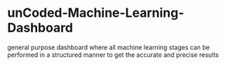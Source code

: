 # unCoded-Machine-Learning-Dashboard

general purpose dashboard where all machine learning stages can be performed in a structured
manner to get the accurate and precise results
